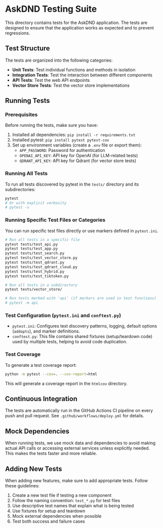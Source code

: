 # AskDND Testing Suite

This directory contains tests for the AskDND application. The tests are designed to ensure that the application works as expected and to prevent regressions.

## Test Structure

The tests are organized into the following categories:

- **Unit Tests**: Test individual functions and methods in isolation
- **Integration Tests**: Test the interaction between different components
- **API Tests**: Test the web API endpoints
- **Vector Store Tests**: Test the vector store implementations

## Running Tests

### Prerequisites

Before running the tests, make sure you have:

1. Installed all dependencies: `pip install -r requirements.txt`
2. Installed pytest: `pip install pytest pytest-cov`
3. Set up environment variables (create a `.env` file or export them):
   - `APP_PASSWORD`: Password for authentication
   - `OPENAI_API_KEY`: API key for OpenAI (for LLM-related tests)
   - `QDRANT_API_KEY`: API key for Qdrant (for vector store tests)

### Running All Tests

To run all tests discovered by pytest in the `tests/` directory and its subdirectories:

```bash
pytest
# Or with explicit verbosity
# pytest -v
```

### Running Specific Test Files or Categories

You can run specific test files directly or use markers defined in `pytest.ini`.

```bash
# Run all tests in a specific file
pytest tests/test_api.py
pytest tests/test_app.py
pytest tests/test_search.py
pytest tests/test_vector_store.py
pytest tests/test_qdrant.py
pytest tests/test_qdrant_cloud.py
pytest tests/test_hybrid.py
pytest tests/test_tiktoken.py

# Run all tests in a subdirectory
pytest tests/vector_store/

# Run tests marked with 'api' (if markers are used in test functions)
# pytest -m api
```

### Test Configuration (`pytest.ini` and `conftest.py`)

*   `pytest.ini`: Configures test discovery patterns, logging, default options (`addopts`), and marker definitions.
*   `conftest.py`: This file contains shared fixtures (setup/teardown code) used by multiple tests, helping to avoid code duplication.

### Test Coverage

To generate a test coverage report:

```bash
python -m pytest --cov=. --cov-report=html
```

This will generate a coverage report in the `htmlcov` directory.

## Continuous Integration

The tests are automatically run in the GitHub Actions CI pipeline on every push and pull request. See `.github/workflows/deploy.yml` for details.

## Mock Dependencies

When running tests, we use mock data and dependencies to avoid making actual API calls or accessing external services unless explicitly needed. This makes the tests faster and more reliable.

## Adding New Tests

When adding new features, make sure to add appropriate tests. Follow these guidelines:

1. Create a new test file if testing a new component
2. Follow the naming convention: `test_*.py` for test files
3. Use descriptive test names that explain what is being tested
4. Use fixtures for setup and teardown
5. Mock external dependencies when possible
6. Test both success and failure cases 
